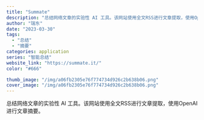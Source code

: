 ```yaml
---
title: "Summate"
description: "总结网络文章的实验性 AI 工具。该网站使用全文RSS进行文章提取，使用OpenAI进行文章摘要。"
author: "瑞东"
date: "2023-03-30"
tags:
  - "总结"
  - "摘要"
categories: application
series: "智能总结"
website_link: "https://summate.it/"
color: "#666"

thumb_image: "/img/a06fb2305e76f774734d926c2b638b06.png"
cover_image: "/img/a06fb2305e76f774734d926c2b638b06.png"
---
```


总结网络文章的实验性 AI 工具。该网站使用全文RSS进行文章提取，使用OpenAI进行文章摘要。